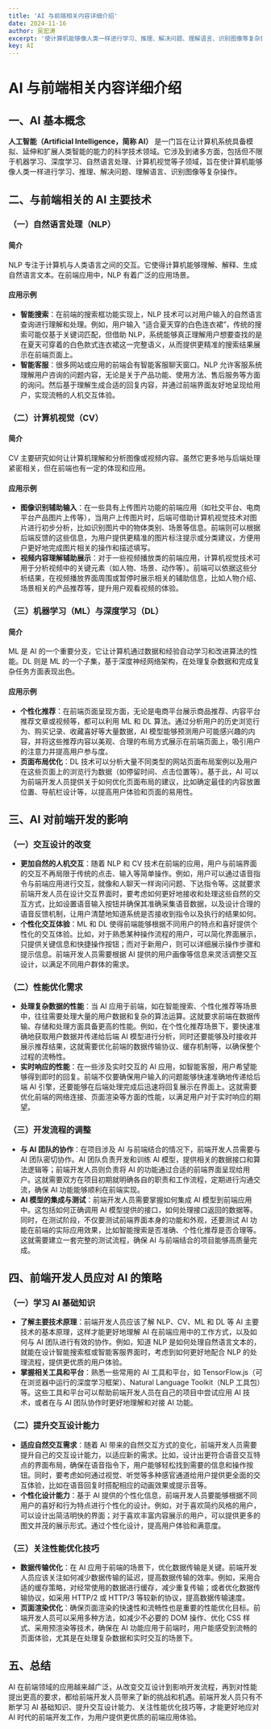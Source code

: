 ```yaml
---
title: 'AI 与前端相关内容详细介绍'
date: 2024-11-16
author: 吴宏涛
excerpt: '使计算机能够像人类一样进行学习、推理、解决问题、理解语言、识别图像等复杂操作'
key: AI
---
```


# AI 与前端相关内容详细介绍

## 一、AI 基本概念

**人工智能（Artificial Intelligence，简称 AI）** 是一门旨在让计算机系统具备模拟、延伸和扩展人类智能的能力的科学技术领域。它涉及到诸多方面，包括但不限于机器学习、深度学习、自然语言处理、计算机视觉等子领域，旨在使计算机能够像人类一样进行学习、推理、解决问题、理解语言、识别图像等复杂操作。

## 二、与前端相关的 AI 主要技术

### （一）自然语言处理（NLP）

#### 简介
NLP 专注于计算机与人类语言之间的交互。它使得计算机能够理解、解释、生成自然语言文本。在前端应用中，NLP 有着广泛的应用场景。

#### 应用示例
- **智能搜索**：在前端的搜索框功能实现上，NLP 技术可以对用户输入的自然语言查询进行理解和处理。例如，用户输入 “适合夏天穿的白色连衣裙”，传统的搜索可能仅基于关键词匹配，但借助 NLP，系统能够真正理解用户想要查找的是在夏天可穿着的白色款式连衣裙这一完整语义，从而提供更精准的搜索结果展示在前端页面上。
- **智能客服**：很多网站或应用的前端会有智能客服聊天窗口。NLP 允许客服系统理解用户咨询的问题内容，无论是关于产品功能、使用方法、售后服务等方面的询问。然后基于理解生成合适的回复内容，并通过前端界面友好地呈现给用户，实现流畅的人机交互体验。

### （二）计算机视觉（CV）

#### 简介
CV 主要研究如何让计算机理解和分析图像或视频内容。虽然它更多地与后端处理紧密相关，但在前端也有一定的体现和应用。

#### 应用示例
- **图像识别辅助输入**：在一些具有上传图片功能的前端应用（如社交平台、电商平台产品图片上传等），当用户上传图片时，后端可借助计算机视觉技术对图片进行初步分析，比如识别图片中的物体类别、场景等信息。前端则可以根据后端反馈的这些信息，为用户提供更精准的图片标注提示或分类建议，方便用户更好地完成图片相关的操作和描述填写。
- **视频内容理解辅助展示**：对于一些视频播放类的前端应用，计算机视觉技术可用于分析视频中的关键元素（如人物、场景、动作等）。前端可以依据这些分析结果，在视频播放界面周围或暂停时展示相关的辅助信息，比如人物介绍、场景相关的产品推荐等，提升用户观看视频的体验。

### （三）机器学习（ML）与深度学习（DL）

#### 简介
ML 是 AI 的一个重要分支，它让计算机通过数据和经验自动学习和改进算法的性能。DL 则是 ML 的一个子集，基于深度神经网络架构，在处理复杂数据和完成复杂任务方面表现出色。

#### 应用示例
- **个性化推荐**：在前端页面呈现方面，无论是电商平台展示商品推荐、内容平台推荐文章或视频等，都可以利用 ML 和 DL 算法。通过分析用户的历史浏览行为、购买记录、收藏喜好等大量数据，AI 模型能够预测用户可能感兴趣的内容，并将这些推荐内容以美观、合理的布局方式展示在前端页面上，吸引用户的注意力并提高用户参与度。
- **页面布局优化**：DL 技术可以分析大量不同类型的网站页面布局案例以及用户在这些页面上的浏览行为数据（如停留时间、点击位置等）。基于此，AI 可以为前端开发人员提供关于如何优化页面布局的建议，比如确定最佳的内容放置位置、导航栏设计等，以提高用户体验和页面的易用性。

## 三、AI 对前端开发的影响

### （一）交互设计的改变

- **更加自然的人机交互**：随着 NLP 和 CV 技术在前端的应用，用户与前端界面的交互不再局限于传统的点击、输入等简单操作。例如，用户可以通过语音指令与前端应用进行交互，就像和人聊天一样询问问题、下达指令等。这就要求前端开发人员在设计交互界面时，要考虑如何更好地接收和处理这些自然的交互方式，比如设置语音输入按钮并确保其准确采集语音数据，以及设计合理的语音反馈机制，让用户清楚地知道系统是否接收到指令以及执行的结果如何。
- **个性化交互体验**：ML 和 DL 使得前端能够根据不同用户的特点和喜好提供个性化的交互体验。比如，对于熟悉某种操作流程的用户，可以简化界面展示，只提供关键信息和快捷操作按钮；而对于新用户，则可以详细展示操作步骤和提示信息。前端开发人员需要根据 AI 提供的用户画像等信息来灵活调整交互设计，以满足不同用户群体的需求。

### （二）性能优化需求

- **处理复杂数据的性能**：当 AI 应用于前端，如在智能搜索、个性化推荐等场景中，往往需要处理大量的用户数据和复杂的算法运算。这就要求前端在数据传输、存储和处理方面具备更高的性能。例如，在个性化推荐场景下，要快速准确地获取用户数据并传递给后端 AI 模型进行分析，同时还要能够及时接收并展示推荐结果，这就需要优化前端的数据传输协议、缓存机制等，以确保整个过程的流畅性。
- **实时响应的性能**：在一些涉及实时交互的 AI 应用，如智能客服，用户希望能够得到即时的回复。前端不仅要确保用户输入的问题能够快速准确地传递给后端 AI 引擎，还要能够在后端处理完成后迅速将回复展示在界面上。这就需要优化前端的网络连接、页面渲染等方面的性能，以满足用户对于实时响应的期望。

### （三）开发流程的调整

- **与 AI 团队的协作**：在项目涉及 AI 与前端结合的情况下，前端开发人员需要与 AI 团队密切协作。AI 团队负责开发和训练 AI 模型，提供相关的数据接口和算法逻辑等；前端开发人员则负责将 AI 的功能通过合适的前端界面呈现给用户。这就需要双方在项目初期就明确各自的职责和工作流程，定期进行沟通交流，确保 AI 功能能够顺利在前端实现。
- **AI 模型的集成与测试**：前端开发人员需要掌握如何集成 AI 模型到前端应用中。这包括如何正确调用 AI 模型提供的接口，如何处理接口返回的数据等。同时，在测试阶段，不仅要测试前端界面本身的功能和外观，还要测试 AI 功能在前端的实际应用效果，比如智能搜索是否准确、个性化推荐是否合理等。这就需要建立一套完整的测试流程，确保 AI 与前端结合的项目能够高质量完成。

## 四、前端开发人员应对 AI 的策略

### （一）学习 AI 基础知识

- **了解主要技术原理**：前端开发人员应该了解 NLP、CV、ML 和 DL 等 AI 主要技术的基本原理，这样才能更好地理解 AI 在前端应用中的工作方式，以及如何与 AI 团队进行有效的协作。例如，知道 NLP 是如何处理自然语言文本的，就能在设计智能搜索框或智能客服界面时，考虑到如何更好地配合 NLP 的处理流程，提供更优质的用户体验。
- **掌握相关工具和平台**：熟悉一些常用的 AI 工具和平台，如 TensorFlow.js（可在浏览器中运行的深度学习框架）、Natural Language Toolkit（NLP 工具包）等。这些工具和平台可以帮助前端开发人员在自己的项目中尝试应用 AI 技术，或者在与 AI 团队协作时更好地理解和对接 AI 功能。

### （二）提升交互设计能力

- **适应自然交互需求**：随着 AI 带来的自然交互方式的变化，前端开发人员需要提升自己的交互设计能力，以适应新的需求。比如，设计出更符合语音交互特点的界面布局，确保在语音指令下，用户能够轻松找到需要的信息和操作按钮。同时，要考虑如何通过视觉、听觉等多种感官通道给用户提供更全面的交互体验，比如在语音回复时搭配相应的动画效果或提示音等。
- **个性化设计能力**：基于 AI 提供的个性化信息，前端开发人员要能够根据不同用户的喜好和行为特点进行个性化的设计。例如，对于喜欢简约风格的用户，可以设计出简洁明快的界面；对于喜欢丰富内容展示的用户，可以提供更多的图文并茂的展示形式。通过个性化设计，提高用户体验和满意度。

### （三）关注性能优化技巧

- **数据传输优化**：在 AI 应用于前端的场景下，优化数据传输是关键。前端开发人员应该关注如何减少数据传输的延迟，提高数据传输的效率。例如，采用合适的缓存策略，对经常使用的数据进行缓存，减少重复传输；或者优化数据传输协议，如采用 HTTP/2 或 HTTP/3 等较新的协议，提高数据传输速度。
- **页面渲染优化**：确保页面渲染的快速性和流畅性也是重要的性能优化目标。前端开发人员可以采用多种方法，如减少不必要的 DOM 操作、优化 CSS 样式、采用预渲染等技术，确保在 AI 功能应用于前端时，用户能感受到流畅的页面体验，尤其是在处理复杂数据和实时交互的场景下。

## 五、总结

AI 在前端领域的应用越来越广泛，从改变交互设计到影响开发流程，再到对性能提出更高的要求，都给前端开发人员带来了新的挑战和机遇。前端开发人员只有不断学习 AI 基础知识、提升交互设计能力、关注性能优化技巧等，才能更好地应对 AI 时代的前端开发工作，为用户提供更优质的前端应用体验。